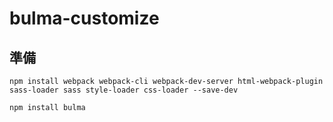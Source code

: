 # bulma-customize

## 準備
```
npm install webpack webpack-cli webpack-dev-server html-webpack-plugin sass-loader sass style-loader css-loader --save-dev
```

```
npm install bulma
```